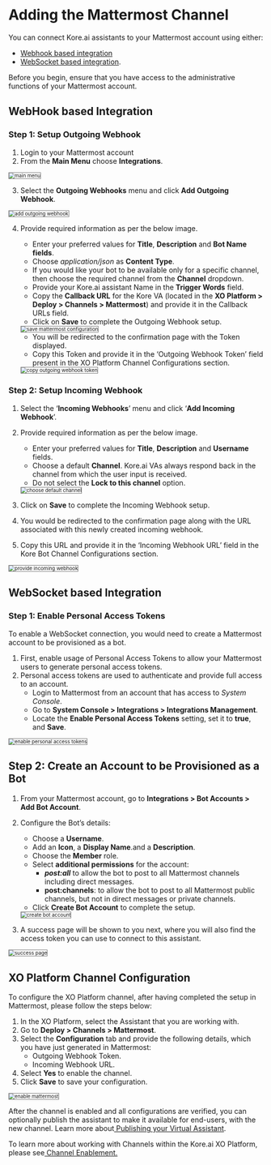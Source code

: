 # **Adding the Mattermost Channel**

You can connect Kore.ai assistants to your Mattermost account using either:



* [Webhook based integration](https://developer.kore.ai/docs/bots/channel-enablement/adding-the-mattermost-channel/#WebHook_based_Integration)
* [WebSocket based integration](https://developer.kore.ai/docs/bots/channel-enablement/adding-the-mattermost-channel/#WebSocket_based_Integration).

Before you begin, ensure that you have access to the administrative functions of your Mattermost account.


## WebHook based Integration


### Step 1: Setup Outgoing Webhook



1. Login to your Mattermost account
2. From the **Main Menu** choose **Integrations**.
<img src="../images/mattermost.png" alt="main menu" title="main menu" style="border: 1px solid gray; zoom:70%;">

3. Select the **Outgoing Webhooks** menu and click **Add Outgoing Webhook**.
<img src="../images/mattermost1.png" alt="add outgoing webhook" title="add outoging webhook" style="border: 1px solid gray; zoom:70%;">

4. Provide required information as per the below image.
    * Enter your preferred values for **Title**, **Description** and **Bot Name fields**.
    * Choose _application/json_ as **Content Type**.
    * If you would like your bot to be available only for a specific channel, then choose the required channel from the **Channel** dropdown.
    * Provide your Kore.ai assistant Name in the **Trigger Words** field.
    * Copy the **Callback URL** for the Kore VA (located in the **XO Platform > Deploy > Channels > Mattermost**)  and provide it in the Callback URLs field.
    * Click on **Save** to complete the Outgoing Webhook setup.
    <img src="../images/mattermost2.png" alt="save mattermost configuration " title="save mattermost configuration" style="border: 1px solid gray; zoom:70%;">

    * You will be redirected to the confirmation page with the Token displayed.
    * Copy this Token and provide it in the ‘Outgoing Webhook Token’ field present in the XO Platform Channel Configurations section.
    <img src="../images/mattermost3.png" alt="copy outgoing webhook token" title="copy outoging webhook token" style="border: 1px solid gray; zoom:70%;">



### Step 2: Setup Incoming Webhook



1. Select the ‘**Incoming Webhooks**’ menu and click ‘**Add Incoming Webhook**’.
2. Provide required information as per the below image.
    * Enter your preferred values for **Title**, **Description** and **Username** fields.
    * Choose a default **Channel**. Kore.ai VAs always respond back in the channel from which the user input is received.
    * Do not select the **Lock to this channel** option.
    <img src="../images/mattermost4.png" alt="choose default channel" title="choose default channel" style="border: 1px solid gray; zoom:70%;">

3. Click on **Save** to complete the Incoming Webhook setup.
4. You would be redirected to the confirmation page along with the URL associated with this newly created incoming webhook.
5. Copy this URL and provide it in the ‘Incoming Webhook URL’ field in the Kore Bot Channel Configurations section.
<img src="../images/mattermost5.png" alt="provide incoming webhook" title="provide incoming webhook" style="border: 1px solid gray; zoom:70%;">



## WebSocket based Integration


### Step 1: Enable Personal Access Tokens

To enable a WebSocket connection, you would need to create a Mattermost account to be provisioned as a bot.


1. First, enable usage of Personal Access Tokens to allow your Mattermost users to generate personal access tokens.
2. Personal access tokens are used to authenticate and provide full access to an account.
    * Login to Mattermost from an account that has access to _System Console_.
    * Go to **System Console > Integrations > Integrations Management**.
    * Locate the **Enable Personal Access Tokens** setting, set it to **true**, and **Save**.
<img src="../images/mattermost6.png" alt="enable personal access tokens" title="enable personal access tokens" style="border: 1px solid gray; zoom:70%;">


## Step 2: Create an Account to be Provisioned as a Bot



1. From your Mattermost account, go to **Integrations > Bot Accounts > Add Bot Account**.
2. Configure the Bot’s details:
    * Choose a **Username**.
    * Add an **Icon**, a **Display Name**.and a **Description**.
    * Choose the **Member** role.
    * Select **additional permissions** for the account:
        * **_post:all_** to allow the bot to post to all Mattermost channels including direct messages.
        * **post:channels**: to allow the bot to post to all Mattermost public channels, but not in direct messages or private channels.
    * Click **Create Bot Account** to complete the setup.
    <img src="../images/mattermost7.png" alt="create bot account" title="create bot account" style="border: 1px solid gray; zoom:70%;">

3. A success page will be shown to you next, where you will also find the access token you can use to connect to this assistant.
<img src="../images/mattermost8.png" alt="success page" title="success page" style="border: 1px solid gray; zoom:70%;">




## XO Platform Channel Configuration

To configure the XO Platform channel, after having completed the setup in Mattermost, please follow the steps below:



1. In the XO Platform, select the Assistant that you are working with.
2. Go to **Deploy > Channels > Mattermost**.
3. Select the **Configuration** tab and provide the following details, which you have just generated in Mattermost:
    * Outgoing Webhook Token.
    * Incoming Webhook URL.
4. Select **Yes** to enable the channel.
5. Click **Save** to save your configuration.
<img src="../images/mattermost9.png" alt="enable mattermost" title="enable mattermost" style="border: 1px solid gray; zoom:70%;">


After the channel is enabled and all configurations are verified, you can optionally publish the assistant to make it available for end-users, with the new channel. Learn more about[ Publishing your Virtual Assistant](https://developer.kore.ai/docs/bots/publish/publishing-bot/).

To learn more about working with Channels within the Kore.ai XO Platform, please see[ Channel Enablement.](https://developer.kore.ai/docs/bots/channel-enablement/adding-channels-to-your-bot/)
